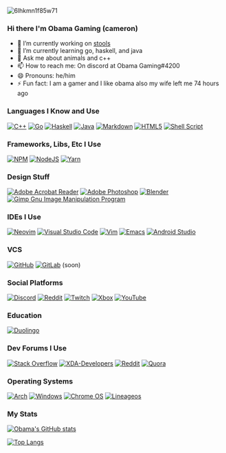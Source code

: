 
<!--
**Obama-Gaming-Real/Obama-Gaming-Real** is a ✨ _special_ ✨ repository because its `README.md` (this file) appears on your GitHub profile.

Here are some ideas to get you started:

- 🔭 I’m currently working on ...
- 🌱 I’m currently learning ...
- 👯 I’m looking to collaborate on ...
- 🤔 I’m looking for help with ...
- 💬 Ask me about ...
- 📫 How to reach me: ...
- 😄 Pronouns: ...
- ⚡ Fun fact: ...
-->
![6lhkmn1f85w71](https://user-images.githubusercontent.com/68093909/142723846-4c41871c-3340-4893-8e03-621d3fa2c81d.jpg)
### Hi there I'm Obama Gaming (cameron)

- 🔭 I’m currently working on [stools](https://github.com/Obama-Gaming-Real/stools)
- 🌱 I’m currently learning go, haskell, and java
- 💬 Ask me about animals and c++
- 📫 How to reach me: On discord at Obama Gaming#4200
- 😄 Pronouns: he/him
- ⚡ Fun fact: I am a gamer and I like obama also my wife left me 74 hours ago

### Languages I Know and Use
[![C++](https://img.shields.io/badge/c++-%2300599C.svg?style=for-the-badge&logo=c%2B%2B&logoColor=white)](http://www.cplusplus.org/) [![Go](https://img.shields.io/badge/go-%2300ADD8.svg?style=for-the-badge&logo=go&logoColor=white)](https://golang.org) [![Haskell](https://img.shields.io/badge/Haskell-5e5086?style=for-the-badge&logo=haskell&logoColor=white)](https://www.haskell.org/) [![Java](https://img.shields.io/badge/java-%23ED8B00.svg?style=for-the-badge&logo=java&logoColor=white)](https://www.java.com/en/) [![Markdown](https://img.shields.io/badge/markdown-%23000000.svg?style=for-the-badge&logo=markdown&logoColor=white)](https://www.markdownguide.org/) [![HTML5](https://img.shields.io/badge/html5-%23E34F26.svg?style=for-the-badge&logo=html5&logoColor=white)](https://www.w3schools.com/html/default.asp) [![Shell Script](https://img.shields.io/badge/shell_script-%23121011.svg?style=for-the-badge&logo=gnu-bash&logoColor=white)](https://www.gnu.org/software/bash/) 

### Frameworks, Libs, Etc I Use
[![NPM](https://img.shields.io/badge/NPM-%23000000.svg?style=for-the-badge&logo=npm&logoColor=white)](https://www.npmjs.com/) [![NodeJS](https://img.shields.io/badge/node.js-6DA55F?style=for-the-badge&logo=node.js&logoColor=white)](https://nodejs.org/en/) [![Yarn](https://img.shields.io/badge/yarn-%232C8EBB.svg?style=for-the-badge&logo=yarn&logoColor=white)](https://yarnpkg.com/)

### Design Stuff
[![Adobe Acrobat Reader](https://img.shields.io/badge/Adobe%20Acrobat%20Reader-EC1C24.svg?style=for-the-badge&logo=Adobe%20Acrobat%20Reader&logoColor=white)](https://www.adobe.com/acrobat/pdf-reader.html) [![Adobe Photoshop](https://img.shields.io/badge/adobephotoshop-%2331A8FF.svg?style=for-the-badge&logo=adobephotoshop&logoColor=white)](https://www.adobe.com/products/photoshop.html) [![Blender](https://img.shields.io/badge/blender-%23F5792A.svg?style=for-the-badge&logo=blender&logoColor=white)](https://blender.org) [![Gimp Gnu Image Manipulation Program](https://img.shields.io/badge/Gimp-657D8B?style=for-the-badge&logo=gimp&logoColor=FFFFFF)](https://www.gimp.org/)

### IDEs I Use
[![Neovim](https://img.shields.io/badge/NeoVim-%2357A143.svg?&style=for-the-badge&logo=neovim&logoColor=white)](https://neovim.org) [![Visual Studio Code](https://img.shields.io/badge/Visual%20Studio%20Code-0078d7.svg?style=for-the-badge&logo=visual-studio-code&logoColor=white)](https://code.visualstudio.com/) [![Vim](https://img.shields.io/badge/VIM-%2311AB00.svg?style=for-the-badge&logo=vim&logoColor=white)](https://www.vim.org/) [![Emacs](https://img.shields.io/badge/Emacs-%237F5AB6.svg?&style=for-the-badge&logo=gnu-emacs&logoColor=white)](https://www.gnu.org/software/emacs/) [![Android Studio](https://img.shields.io/badge/Android%20Studio-3DDC84.svg?style=for-the-badge&logo=android-studio&logoColor=white)](https://developer.android.com/studio)

### VCS
[![GitHub](https://img.shields.io/badge/github-%23121011.svg?style=for-the-badge&logo=github&logoColor=white)](https://github.com/Obama-Gaming-Real) [![GitLab](https://img.shields.io/badge/gitlab-%23181717.svg?style=for-the-badge&logo=gitlab&logoColor=white)](https://gitlab.com) (soon)

### Social Platforms
[![Discord](https://img.shields.io/badge/Sewer-%237289DA.svg?style=for-the-badge&logo=discord&logoColor=white)](https://discord.gg/CsHrEDxw) [![Reddit](https://img.shields.io/badge/u/effective_techer-FF4500?style=for-the-badge&logo=reddit&logoColor=white)](https://reddit.com/u/effective_techer) [![Twitch](https://img.shields.io/badge/therealobamagaming-%239146FF.svg?style=for-the-badge&logo=Twitch&logoColor=white)](https://twitch.tv/therealobamagaming) [![Xbox](https://img.shields.io/badge/Obama%20Gaming650-%23107C10.svg?style=for-the-badge&logo=Xbox&logoColor=white)](https://www.xbox.com/en-US/live) [![YouTube](https://img.shields.io/badge/Obama%20Gaming-%23FF0000.svg?style=for-the-badge&logo=YouTube&logoColor=white)](https://www.youtube.com/channel/UCd9z40QHXrIuk_SZYhHa0jg)

### Education
[![Duolingo](https://img.shields.io/badge/Duolingo-%234DC730.svg?style=for-the-badge&logo=Duolingo&logoColor=white)](https://www.duolingo.com/)

### Dev Forums I Use
[![Stack Overflow](https://img.shields.io/badge/-Stackoverflow-FE7A16?style=for-the-badge&logo=stack-overflow&logoColor=white)](https://stackoverflow.com/) [![XDA-Developers](https://img.shields.io/badge/XDA--Developers-%23AC6E2F.svg?style=for-the-badge&logo=XDA-Developers&logoColor=white)](https://xda-developers.com/) [![Reddit](https://img.shields.io/badge/Reddit-%23FF4500.svg?style=for-the-badge&logo=Reddit&logoColor=white)](https://reddit.com) [![Quora](https://img.shields.io/badge/Quora-%23B92B27.svg?style=for-the-badge&logo=Quora&logoColor=white)](https://www.quora.com)

### Operating Systems
[![Arch](https://img.shields.io/badge/Arch%20Linux-1793D1?logo=arch-linux&logoColor=fff&style=for-the-badge)](https://archlinux.org) [![Windows](https://img.shields.io/badge/Windows-0078D6?style=for-the-badge&logo=windows&logoColor=white)](https://www.microsoft.com/en-us/windows) [![Chrome OS](https://img.shields.io/badge/chrome%20os-3d89fc?style=for-the-badge&logo=google%20chrome&logoColor=white)](https://www.google.com/chromebook/chrome-os/) [![Lineageos](https://img.shields.io/badge/lineageos-167C80?style=for-the-badge&logo=lineageos&logoColor=white)](https://lineageos.org/)

### My Stats
[![Obama's GitHub stats](https://github-readme-stats.vercel.app/api?username=Obama-Gaming-Real&theme=dracula&show_icons=true&)](https://github.com/anuraghazra/github-readme-stats)

[![Top Langs](https://github-readme-stats.vercel.app/api/top-langs/?username=Obama-Gaming-Real&theme=dracula&layout=compact)](https://github.com/anuraghazra/github-readme-stats)

